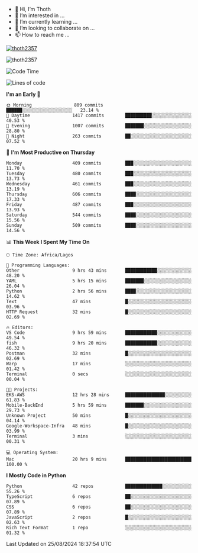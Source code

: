 <!---
thoth2357/thoth2357 is a ✨ special ✨ repository because its `README.md` (this file) appears on your GitHub profile.
You can click the Preview link to take a look at your changes.
--->

- 👋 Hi, I’m Thoth
- 👀 I’m interested in ...
- 🌱 I’m currently learning ...
- 💞️ I’m looking to collaborate on ...
- 📫 How to reach me ...


<p align="left"> <a href="https://github.com/ryo-ma/github-profile-trophy"><img src="https://github-profile-trophy.vercel.app/?username=thoth2357&theme=gruvbox&no-bg=true&no-frame=false&title=MultiLanguage,Commits,Repositories,Stars,Followers,PullRequest,Reviews,Issues" alt="thoth2357" /></a> </p>

<p align="left"> <img src="https://komarev.com/ghpvc/?username=thoth2357&label=Profile%20views&color=0e75b6&style=flat" alt="thoth2357" /> </p>

<!--START_SECTION:waka-->
![Code Time](http://img.shields.io/badge/Code%20Time-3%2C229%20hrs%2054%20mins-blue)

![Lines of code](https://img.shields.io/badge/From%20Hello%20World%20I%27ve%20Written-30.5%20million%20lines%20of%20code-blue)

**I'm an Early 🐤** 

```text
🌞 Morning                809 commits         ██████░░░░░░░░░░░░░░░░░░░   23.14 % 
🌆 Daytime                1417 commits        ██████████░░░░░░░░░░░░░░░   40.53 % 
🌃 Evening                1007 commits        ███████░░░░░░░░░░░░░░░░░░   28.80 % 
🌙 Night                  263 commits         ██░░░░░░░░░░░░░░░░░░░░░░░   07.52 % 
```
📅 **I'm Most Productive on Thursday** 

```text
Monday                   409 commits         ███░░░░░░░░░░░░░░░░░░░░░░   11.70 % 
Tuesday                  480 commits         ███░░░░░░░░░░░░░░░░░░░░░░   13.73 % 
Wednesday                461 commits         ███░░░░░░░░░░░░░░░░░░░░░░   13.19 % 
Thursday                 606 commits         ████░░░░░░░░░░░░░░░░░░░░░   17.33 % 
Friday                   487 commits         ███░░░░░░░░░░░░░░░░░░░░░░   13.93 % 
Saturday                 544 commits         ████░░░░░░░░░░░░░░░░░░░░░   15.56 % 
Sunday                   509 commits         ████░░░░░░░░░░░░░░░░░░░░░   14.56 % 
```


📊 **This Week I Spent My Time On** 

```text
🕑︎ Time Zone: Africa/Lagos

💬 Programming Languages: 
Other                    9 hrs 43 mins       ████████████░░░░░░░░░░░░░   48.20 % 
YAML                     5 hrs 15 mins       ███████░░░░░░░░░░░░░░░░░░   26.04 % 
Python                   2 hrs 56 mins       ████░░░░░░░░░░░░░░░░░░░░░   14.62 % 
Text                     47 mins             █░░░░░░░░░░░░░░░░░░░░░░░░   03.96 % 
HTTP Request             32 mins             █░░░░░░░░░░░░░░░░░░░░░░░░   02.69 % 

🔥 Editors: 
VS Code                  9 hrs 59 mins       ████████████░░░░░░░░░░░░░   49.54 % 
fish                     9 hrs 20 mins       ████████████░░░░░░░░░░░░░   46.32 % 
Postman                  32 mins             █░░░░░░░░░░░░░░░░░░░░░░░░   02.69 % 
Warp                     17 mins             ░░░░░░░░░░░░░░░░░░░░░░░░░   01.42 % 
Terminal                 0 secs              ░░░░░░░░░░░░░░░░░░░░░░░░░   00.04 % 

🐱‍💻 Projects: 
EKS-AWS                  12 hrs 28 mins      ███████████████░░░░░░░░░░   61.83 % 
Mobile-BackEnd           5 hrs 59 mins       ███████░░░░░░░░░░░░░░░░░░   29.73 % 
Unknown Project          50 mins             █░░░░░░░░░░░░░░░░░░░░░░░░   04.14 % 
Google-Workspace-Infra   48 mins             █░░░░░░░░░░░░░░░░░░░░░░░░   03.99 % 
Terminal                 3 mins              ░░░░░░░░░░░░░░░░░░░░░░░░░   00.31 % 

💻 Operating System: 
Mac                      20 hrs 9 mins       █████████████████████████   100.00 % 
```

**I Mostly Code in Python** 

```text
Python                   42 repos            ██████████████░░░░░░░░░░░   55.26 % 
TypeScript               6 repos             ██░░░░░░░░░░░░░░░░░░░░░░░   07.89 % 
CSS                      6 repos             ██░░░░░░░░░░░░░░░░░░░░░░░   07.89 % 
JavaScript               2 repos             █░░░░░░░░░░░░░░░░░░░░░░░░   02.63 % 
Rich Text Format         1 repo              ░░░░░░░░░░░░░░░░░░░░░░░░░   01.32 % 
```




 Last Updated on 25/08/2024 18:37:54 UTC
<!--END_SECTION:waka-->
<!--![](http://github-profile-summary-cards.vercel.app/api/cards/profile-details?username=thoth2357&theme=2077)

![](http://github-profile-summary-cards.vercel.app/api/cards/stats?username=thoth2357&theme=2077)![](http://github-profile-summary-cards.vercel.app/api/cards/productive-time?username=thoth2357&theme=2077&utcOffset=8) -->
